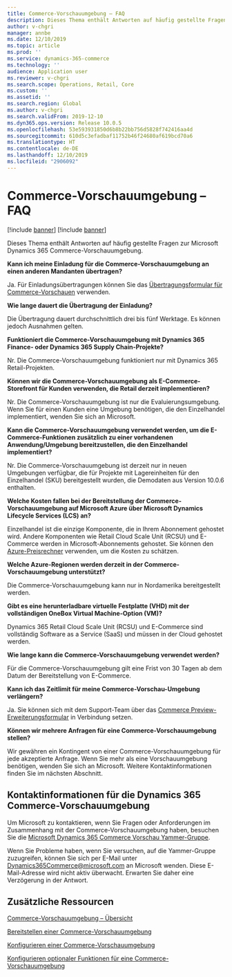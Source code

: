```yaml
---
title: Commerce-Vorschauumgebung – FAQ
description: Dieses Thema enthält Antworten auf häufig gestellte Fragen zur Microsoft Dynamics 365 Commerce-Vorschauumgebung.
author: v-chgri
manager: annbe
ms.date: 12/10/2019
ms.topic: article
ms.prod: ''
ms.service: dynamics-365-commerce
ms.technology: ''
audience: Application user
ms.reviewer: v-chgri
ms.search.scope: Operations, Retail, Core
ms.custom: ''
ms.assetid: ''
ms.search.region: Global
ms.author: v-chgri
ms.search.validFrom: 2019-12-10
ms.dyn365.ops.version: Release 10.0.5
ms.openlocfilehash: 53e593931850d6b8b22bb756d5828f742416aa4d
ms.sourcegitcommit: 610d5c3efadbaf11752b46f24680af619bcd70a6
ms.translationtype: HT
ms.contentlocale: de-DE
ms.lasthandoff: 12/10/2019
ms.locfileid: "2906092"
---
```

# <a name="commerce-preview-environment-faq"></a>Commerce-Vorschauumgebung – FAQ

[!include [banner](includes/preview-banner.md)]
[!include [banner](includes/banner.md)]

Dieses Thema enthält Antworten auf häufig gestellte Fragen zur Microsoft Dynamics 365 Commerce-Vorschauumgebung.

**Kann ich meine Einladung für die Commerce-Vorschauumgebung an einen anderen Mandanten übertragen?**

Ja. Für Einladungsübertragungen können Sie das [Übertragungsformular für Commerce-Vorschauen](https://aka.ms/Dynamics365CommercePreviewTransferForm) verwenden.

**Wie lange dauert die Übertragung der Einladung?**

Die Übertragung dauert durchschnittlich drei bis fünf Werktage. Es können jedoch Ausnahmen gelten.

**Funktioniert die Commerce-Vorschauumgebung mit Dynamics 365 Finance- oder Dynamics 365 Supply Chain-Projekte?**

Nr. Die Commerce-Vorschauumgebung funktioniert nur mit Dynamics 365 Retail-Projekten.

**Können wir die Commerce-Vorschauumgebung als E-Commerce-Storefront für Kunden verwenden, die Retail derzeit implementieren?**

Nr. Die Commerce-Vorschauumgebung ist nur die Evaluierungsumgebung. Wenn Sie für einen Kunden eine Umgebung benötigen, die den Einzelhandel implementiert, wenden Sie sich an Microsoft.

**Kann die Commerce-Vorschauumgebung verwendet werden, um die E-Commerce-Funktionen zusätzlich zu einer vorhandenen Anwendung/Umgebung bereitzustellen, die den Einzelhandel implementiert?**

Nr. Die Commerce-Vorschauumgebung ist derzeit nur in neuen Umgebungen verfügbar, die für Projekte mit Lagereinheiten für den Einzelhandel (SKU) bereitgestellt wurden, die Demodaten aus Version 10.0.6 enthalten.

**Welche Kosten fallen bei der Bereitstellung der Commerce-Vorschauumgebung auf Microsoft Azure über Microsoft Dynamics Lifecycle Services (LCS) an?**

Einzelhandel ist die einzige Komponente, die in Ihrem Abonnement gehostet wird. Andere Komponenten wie Retail Cloud Scale Unit (RCSU) und E-Commerce werden in Microsoft-Abonnements gehostet. Sie können den [Azure-Preisrechner](https://azure.microsoft.com/pricing/calculator/) verwenden, um die Kosten zu schätzen.

**Welche Azure-Regionen werden derzeit in der Commerce-Vorschauumgebung unterstützt?**

Die Commerce-Vorschauumgebung kann nur in Nordamerika bereitgestellt werden.

**Gibt es eine herunterladbare virtuelle Festplatte (VHD) mit der vollständigen OneBox Virtual Machine-Option (VM)?**

Dynamics 365 Retail Cloud Scale Unit (RCSU) und E-Commerce sind vollständig Software as a Service (SaaS) und müssen in der Cloud gehostet werden.

**Wie lange kann die Commerce-Vorschauumgebung verwendet werden?**

Für die Commerce-Vorschauumgebung gilt eine Frist von 30 Tagen ab dem Datum der Bereitstellung von E-Commerce.

**Kann ich das Zeitlimit für meine Commerce-Vorschau-Umgebung verlängern?**

Ja. Sie können sich mit dem Support-Team über das [Commerce Preview-Erweiterungsformular](https://aka.ms/Dynamics365CommercePreviewExtensionForm) in Verbindung setzen.

**Können wir mehrere Anfragen für eine Commerce-Vorschauumgebung stellen?**

Wir gewähren ein Kontingent von einer Commerce-Vorschauumgebung für jede akzeptierte Anfrage. Wenn Sie mehr als eine Vorschauumgebung benötigen, wenden Sie sich an Microsoft. Weitere Kontaktinformationen finden Sie im nächsten Abschnitt.

## <a name="dynamics-365-commerce-preview-environment-contact-information"></a>Kontaktinformationen für die Dynamics 365 Commerce-Vorschauumgebung

Um Microsoft zu kontaktieren, wenn Sie Fragen oder Anforderungen im Zusammenhang mit der Commerce-Vorschauumgebung haben, besuchen Sie die [Microsoft Dynamics 365 Commerce Vorschau Yammer-Gruppe](https://aka.ms/Dynamics365CommercePreviewYammer).

Wenn Sie Probleme haben, wenn Sie versuchen, auf die Yammer-Gruppe zuzugreifen, können Sie sich per E-Mail unter <Dynamics365Commerce@microsoft.com> an Microsoft wenden. Diese E-Mail-Adresse wird nicht aktiv überwacht. Erwarten Sie daher eine Verzögerung in der Antwort.

## <a name="additional-resources"></a>Zusätzliche Ressourcen

[Commerce-Vorschauumgebung – Übersicht](cpe-overview.md)

[Bereitstellen einer Commerce-Vorschauumgebung](provisioning-guide.md)

[Konfigurieren einer Commerce-Vorschauumgebung](cpe-post-provisioning.md)

[Konfigurieren optionaler Funktionen für eine Commerce-Vorschauumgebung](cpe-optional-features.md)
